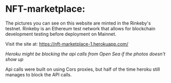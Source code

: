 # NFT-marketplace:

The pictures you can see on this website are minted in the Rinkeby's testnet. 
Rinkeby is an Ethereum test network that allows for blockchain development testing before deployment on Mainnet.

Visit the site at: https://nft-marketplace-1.herokuapp.com/

*Heroku might be blocking the api calls from Open Sea if the photos doesn't show up*

Api calls were built on using Cors proxies, but half of the time heroku still manages to block the API calls.
